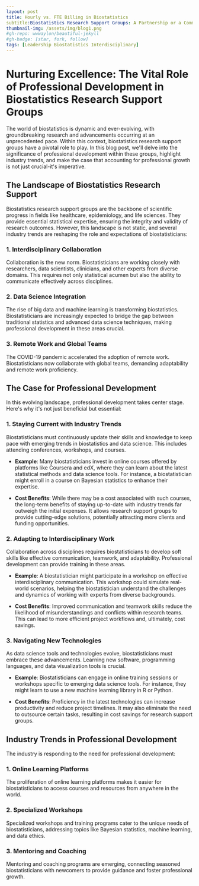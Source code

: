 ```yaml
---
layout: post
title: Hourly vs. FTE Billing in Biostatistics
subtitle:Biostatistics Research Support Groups: A Partnership or a Commodity?
thumbnail-img: /assets/img/blog1.png
#gh-repo: wwwaylon/beautiful-jekyll
#gh-badge: [star, fork, follow]
tags: [Leadership Biostatistics Interdisciplinary]
---
```


# Nurturing Excellence: The Vital Role of Professional Development in Biostatistics Research Support Groups



The world of biostatistics is dynamic and ever-evolving, with groundbreaking research and advancements occurring at an unprecedented pace. Within this context, biostatistics research support groups have a pivotal role to play. In this blog post, we'll delve into the significance of professional development within these groups, highlight industry trends, and make the case that accounting for professional growth is not just crucial-it's imperative.



## The Landscape of Biostatistics Research Support



Biostatistics research support groups are the backbone of scientific progress in fields like healthcare, epidemiology, and life sciences. They provide essential statistical expertise, ensuring the integrity and validity of research outcomes. However, this landscape is not static, and several industry trends are reshaping the role and expectations of biostatisticians:



### **1. Interdisciplinary Collaboration**



Collaboration is the new norm. Biostatisticians are working closely with researchers, data scientists, clinicians, and other experts from diverse domains. This requires not only statistical acumen but also the ability to communicate effectively across disciplines.



### **2. Data Science Integration**



The rise of big data and machine learning is transforming biostatistics. Biostatisticians are increasingly expected to bridge the gap between traditional statistics and advanced data science techniques, making professional development in these areas crucial.



### **3. Remote Work and Global Teams**



The COVID-19 pandemic accelerated the adoption of remote work. Biostatisticians now collaborate with global teams, demanding adaptability and remote work proficiency.



## The Case for Professional Development



In this evolving landscape, professional development takes center stage. Here's why it's not just beneficial but essential:



### **1. Staying Current with Industry Trends**



Biostatisticians must continuously update their skills and knowledge to keep pace with emerging trends in biostatistics and data science. This includes attending conferences, workshops, and courses.



- **Example**: Many biostatisticians invest in online courses offered by platforms like Coursera and edX, where they can learn about the latest statistical methods and data science tools. For instance, a biostatistician might enroll in a course on Bayesian statistics to enhance their expertise.



- **Cost Benefits**: While there may be a cost associated with such courses, the long-term benefits of staying up-to-date with industry trends far outweigh the initial expenses. It allows research support groups to provide cutting-edge solutions, potentially attracting more clients and funding opportunities.



### **2. Adapting to Interdisciplinary Work**



Collaboration across disciplines requires biostatisticians to develop soft skills like effective communication, teamwork, and adaptability. Professional development can provide training in these areas.



- **Example**: A biostatistician might participate in a workshop on effective interdisciplinary communication. This workshop could simulate real-world scenarios, helping the biostatistician understand the challenges and dynamics of working with experts from diverse backgrounds.



- **Cost Benefits**: Improved communication and teamwork skills reduce the likelihood of misunderstandings and conflicts within research teams. This can lead to more efficient project workflows and, ultimately, cost savings.



### **3. Navigating New Technologies**



As data science tools and technologies evolve, biostatisticians must embrace these advancements. Learning new software, programming languages, and data visualization tools is crucial.



- **Example**: Biostatisticians can engage in online training sessions or workshops specific to emerging data science tools. For instance, they might learn to use a new machine learning library in R or Python.



- **Cost Benefits**: Proficiency in the latest technologies can increase productivity and reduce project timelines. It may also eliminate the need to outsource certain tasks, resulting in cost savings for research support groups.



## Industry Trends in Professional Development



The industry is responding to the need for professional development:



### **1. Online Learning Platforms**



The proliferation of online learning platforms makes it easier for biostatisticians to access courses and resources from anywhere in the world.



### **2. Specialized Workshops**



Specialized workshops and training programs cater to the unique needs of biostatisticians, addressing topics like Bayesian statistics, machine learning, and data ethics.



### **3. Mentoring and Coaching**



Mentoring and coaching programs are emerging, connecting seasoned biostatisticians with newcomers to provide guidance and foster professional growth.

